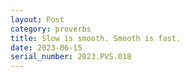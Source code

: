 ```yaml
---
layout: Post
category: proverbs
title: Slow is smooth. Smooth is fast.
date: 2023-06-15
serial_number: 2023.PVS.018
---
```

